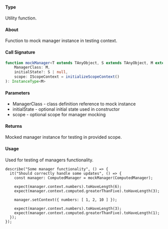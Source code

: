 #### Type
Utility function.

#### About
Function to mock manager instance in testing context.

#### Call Signature
```typescript
function mockManager<T extends TAnyObject, S extends TAnyObject, M extends IContextManagerConstructor<T, S>>(
    ManagerClass: M,
    initialState?: S | null,
    scope: IScopeContext = initializeScopeContext()
): InstanceType<M>
```

#### Parameters
- ManagerClass - class definition reference to mock instance
- initialState - optional initial state used in constructor
- scope - optional scope for manager mocking

#### Returns
Mocked manager instance for testing in provided scope.

#### Usage
Used for testing of managers functionality.

```typesctpt
describe("Some manager functionality", () => {
  it("Should correctly handle some updates", () => {
    const manager: ComputedManager = mockManager(ComputedManager);

    expect(manager.context.numbers).toHaveLength(6);
    expect(manager.context.computed.greaterThanFive).toHaveLength(3);

    manager.setContext({ numbers: [ 1, 2, 10 ] });

    expect(manager.context.numbers).toHaveLength(3);
    expect(manager.context.computed.greaterThanFive).toHaveLength(1);
  });
});
```
